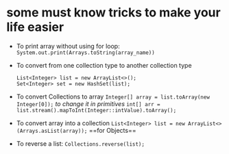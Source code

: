 # some must know tricks to make your life easier

- To print array without using for loop:
  `System.out.print(Arrays.toString(array_name))`

- To convert from one collection type to another collection type
  ```
  List<Integer> list = new ArrayList<>();
  Set<Integer> set = new HashSet(list);
  ```
- To convert Collections to array
  `Integer[] array = list.toArray(new Integer[0]);`
  _to change it in primitives_
  `int[] arr = list.stream().mapToInt(Integer::intValue).toArray();`
- To convert array into a collection
  `List<Integer> list = new ArrayList<>(Arrays.asList(array));` ==for Objects==
- To reverse a list:
  `Collections.reverse(list);`
